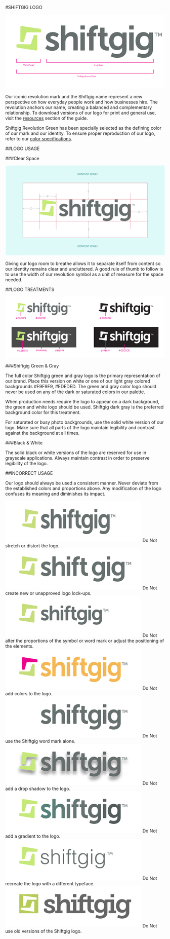 #SHIFTGIG LOGO

<section class="images example">
    <article>
        <img src="/assets/images/sg_logo_mark.png" />
    </article>
</section>

Our iconic revolution mark and the Shiftgig name represent a new perspective on how everyday people work and how businesses hire. The revolution anchors our name, creating a balanced and complementary relationship. To download versions of our logo for print and general use, visit the [resources](/content/resources/01_resources.html) section of the guide.

Shiftgig Revolution Green has been specially selected as the defining color of our mark and our identity. To ensure proper reproduction of our logo, refer to our [color specifications](/content/brand_guidelines/07_color.html).
   
##LOGO USAGE

###Clear Space

<section class="images example">
    <article>
        <img src="/assets/images/sg_logo_exterior_spacing.png" />
    </article>
</section>

Giving our logo room to breathe allows it to separate itself from content so our identity remains clear and uncluttered. A good rule of thumb to follow is to use the width of our revolution symbol as a unit of measure for the space needed.

##LOGO TREATMENTS

<section class="images example">
    <article>
        <img src="/assets/images/sg_logo_variants.png" />
    </article>
</section>

###Shiftgig Green & Gray

The full color Shiftgig green and gray logo is the primary representation of our brand. Place this version on white or one of our light gray colored backgrounds #F9F9F9, #EDEDED. The green and gray color logo should never be used on any of the dark or saturated colors in our palette. 

When production needs require the logo to appear on a dark background, the green and white logo should be used. Shiftgig dark gray is the preferred background color for this treatment.

For saturated or busy photo backgrounds, use the solid white version of our logo. Make sure that all parts of the logo maintain legibility and contrast against the background at all times.

###Black & White

The solid black or white versions of the logo are reserved for use in grayscale applications. Always maintain contrast in order to preserve legibility of the logo.

##INCORRECT USAGE

Our logo should always be used a consistent manner. Never deviate from the established colors and proportions above. Any modification of the logo confuses its meaning and diminishes its impact.


<section class="images example">
     <article>
        <img src="/assets/images/sg_logo_bad_8.png" />
        <caption>Do Not stretch or distort the logo.</caption>
    </article>
</section>
<section class="images example">
    <article>
        <img src="/assets/images/sg_logo_bad_5.png" />
        <caption>Do Not create new or unapproved logo lock-ups.</caption>
    </article>
</section>
<section class="images example">
    <article>
        <img src="/assets/images/sg_logo_bad_7.png" />
        <caption>Do Not alter the proportions of the symbol or word mark or adjust the positioning of the elements.</caption>
    </article>
</section>
<section class="images example">
    <article>
        <img src="/assets/images/sg_logo_bad_4.png" />
        <caption>Do Not add colors to the logo.</caption>
    </article>
</section>
<section class="images example">
    <article>
        <img src="/assets/images/sg_logo_bad_6.png" />
        <caption>Do Not use the Shiftgig word mark alone.</caption>
    </article>
</section>
<section class="images example">
    <article>
        <img src="/assets/images/sg_logo_bad_1.png" />
        <caption>Do Not add a drop shadow to the logo.</caption>
    </article>
</section>
<section class="images example">
    <article>
        <img src="/assets/images/sg_logo_bad_2.png" />
        <caption>Do Not add a gradient to the logo.</caption>
    </article>
</section>
<section class="images example">
    <article>
        <img src="/assets/images/sg_logo_bad_3.png" />
        <caption>Do Not recreate the logo with a different typeface.</caption>
    </article>
</section>
<section class="images example">
    <article>
        <img src="/assets/images/sg_logo_bad_9.png" />
        <caption>Do Not use old versions of the Shiftgig logo.</caption>
    </article>
</section>